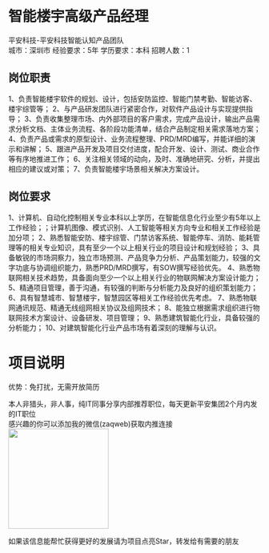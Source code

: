 # 智能楼宇高级产品经理
平安科技-平安科技智能认知产品团队  
城市：深圳市 经验要求：5年 学历要求：本科  招聘人数：1

## 岗位职责
1、负责智能楼宇软件的规划、设计，包括安防监控、智能门禁考勤、智能访客、楼宇综管等；
   2、与产品研发团队进行紧密合作，对软件产品设计与实现提供指导；
   3、负责收集整理市场、内外部项目的客户需求，完成产品设计，输出产品需求分析文档、主体业务流程、各阶段功能清单，结合产品制定相关需求落地方案；
   4、负责产品或需求的原型设计、业务流程整理、PRD/MRD编写，并能详细的演示和讲解；
   5、跟进产品开发及项目交付进度，配合开发、设计、测试、商业合作等有序地推进工作；
   6、关注相关领域的动向，及时、准确地研究、分析，并提出相应的建议或对策；
   7、负责智能楼宇场景相关解决方案设计。

## 岗位要求
1、计算机、自动化控制相关专业本科以上学历，在智能信息化行业至少有5年以上工作经验；；计算机图像、模式识别、人工智能等相关方向专业和相关工作经验是加分项；
   2、熟悉智能安防、楼宇综管、门禁访客系统、智能停车、消防、能耗管理等的相关专业知识，具有至少一个以上相关行业的项目设计和规划经验；
   3、具备敏锐的市场洞察力，独立市场预测、产品竞争力分析、产品策划能力，较强的文字功底与协调组织能力，熟悉PRD/MRD撰写，有SOW撰写经验优先。
   4、熟悉物联网相关技术趋势，具备面向至少一个以上相关行业的物联网解决方案设计能力；
   5、精通项目管理，善于沟通，有较强的判断与分析能力及良好的组织策划能力；
   6、具有智慧城市、智慧楼宇，智慧园区等相关工作经验优先考虑。
   7、熟悉物联网通讯规范、精通无线组网相关协议及组网技术；
   8、能独立根据需求组织进行物联网技术方案设计、设备研发、项目管理；
   9、熟悉建筑智能化行业，具备较强的分析能力；
   10、对建筑智能化行业产品市场有着深刻的理解与认识。

# 项目说明

优势：免打扰，无需开放简历

本人非猎头，非人事，纯IT同事分享内部推荐职位，每天更新平安集团2个月内发的IT职位  
感兴趣的你可以添加我的微信(zaqweb)获取内推连接  
<img src="https://github.com/zaqweb/PA-IT-JOBS/blob/master/WechatICode.jpeg"  height="200" width="200">

如果该信息能帮忙获得更好的发展请为项目点亮Star，转发给有需要的朋友




